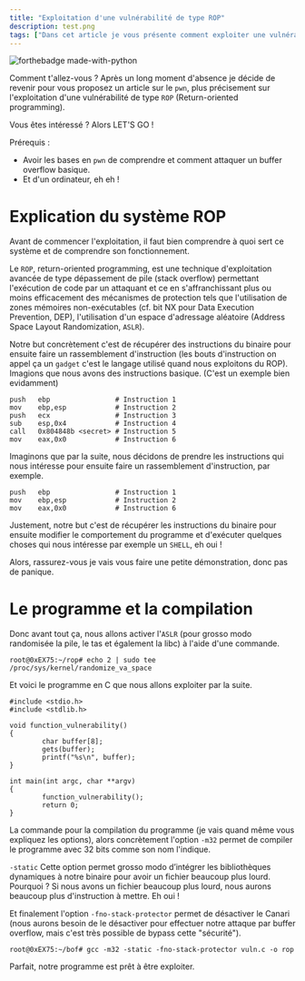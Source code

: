 ```yaml
---
title: "Exploitation d'une vulnérabilité de type ROP"
description: test.png
tags: ["Dans cet article je vous présente comment exploiter une vulnérabilité de type ROP (Return-oriented programming) permet de contourner des mécanismes notammement l'ASLR et le système NX."]
---
```


![forthebadge made-with-python](https://media.giphy.com/media/xT9IgG50Fb7Mi0prBC/giphy.gif)

Comment t'allez-vous ? Après un long moment d'absence je décide de revenir pour vous proposez un article sur le `pwn`, plus précisement sur l'exploitation d'une vulnérabilité de type `ROP` (Return-oriented programming).

Vous êtes intéressé ? Alors LET'S GO !

Prérequis :
- Avoir les bases en `pwn` de comprendre et comment attaquer un buffer overflow basique.
- Et d'un ordinateur, eh eh !

# Explication du système ROP

Avant de commencer l'exploitation, il faut bien comprendre à quoi sert ce système et de comprendre son fonctionnement.

Le `ROP`, return-oriented programming, est une technique d'exploitation avancée de type dépassement de pile (stack overflow) permettant l'exécution de code par un attaquant et ce en s'affranchissant plus ou moins efficacement des mécanismes de protection tels que l'utilisation de zones mémoires non-exécutables (cf. bit NX pour Data Execution Prevention, DEP), l'utilisation d'un espace d'adressage aléatoire (Address Space Layout Randomization, `ASLR`).

Notre but concrètement c'est de récupérer des instructions du binaire pour ensuite faire un rassemblement d'instruction (les bouts d'instruction on appel ça un `gadget` c'est le langage utilisé quand nous exploitons du ROP). Imagions que nous avons des instructions basique. (C'est un exemple bien evidamment)

    push   ebp                # Instruction 1
    mov    ebp,esp            # Instruction 2
    push   ecx                # Instruction 3
    sub    esp,0x4            # Instruction 4
    call   0x804848b <secret> # Instruction 5 
    mov    eax,0x0            # Instruction 6

Imaginons que par la suite, nous décidons de prendre les instructions qui nous intéresse pour ensuite faire un rassemblement d'instruction, par exemple.

    push   ebp                # Instruction 1
    mov    ebp,esp            # Instruction 2
    mov    eax,0x0            # Instruction 6

Justement, notre but c'est de récupérer les instructions du binaire pour ensuite modifier le comportement du programme et d'exécuter quelques choses qui nous intéresse par exemple un `SHELL`, eh oui !

Alors, rassurez-vous je vais vous faire une petite démonstration, donc pas de panique.

# Le programme et la compilation

Donc avant tout ça, nous allons activer l'`ASLR` (pour grosso modo randomisée la pile, le tas et également la libc) à l'aide d'une commande.

    root@0xEX75:~/rop# echo 2 | sudo tee /proc/sys/kernel/randomize_va_space

Et voici le programme en C que nous allons exploiter par la suite.

    #include <stdio.h>
    #include <stdlib.h>

    void function_vulnerability()
    {
            char buffer[8];
            gets(buffer);
            printf("%s\n", buffer);
    }

    int main(int argc, char **argv)
    {
            function_vulnerability();
            return 0;
    }

La commande pour la compilation du programme (je vais quand même vous expliquez les options), alors concrètement l'option `-m32` permet de compiler le programme avec 32 bits comme son nom l'indique.

`-static` Cette option permet grosso modo d’intégrer les bibliothèques dynamiques à notre binaire pour avoir un fichier beaucoup plus lourd. Pourquoi ? Si nous avons un fichier beaucoup plus lourd, nous aurons beaucoup plus d'instruction à mettre. Eh oui !

Et finalement l'option `-fno-stack-protector` permet de désactiver le Canari (nous aurons besoin de le désactiver pour effectuer notre attaque par buffer overflow, mais c'est très possible de bypass cette "sécurité").

    root@0xEX75:~/bof# gcc -m32 -static -fno-stack-protector vuln.c -o rop

Parfait, notre programme est prêt à être exploiter.
